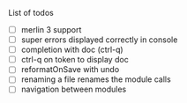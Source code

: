 List of todos

- [ ] merlin 3 support
- [ ] super errors displayed correctly in console
- [ ] completion with doc (ctrl-q)
- [ ] ctrl-q on token to display doc
- [ ] reformatOnSave with undo
- [ ] renaming a file renames the module calls
- [ ] navigation between modules
